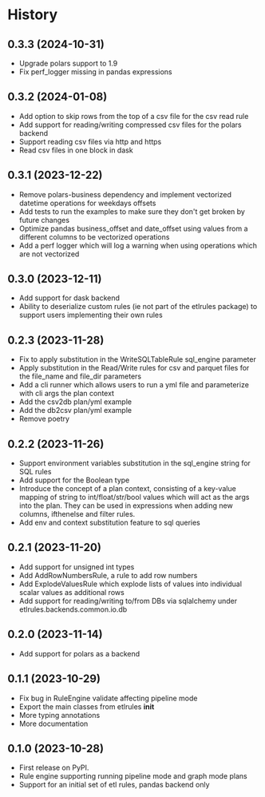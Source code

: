 # History

## 0.3.3 (2024-10-31)

* Upgrade polars support to 1.9
* Fix perf_logger missing in pandas expressions

## 0.3.2 (2024-01-08)

* Add option to skip rows from the top of a csv file for the csv read rule
* Add support for reading/writing compressed csv files for the polars backend
* Support reading csv files via http and https
* Read csv files in one block in dask

## 0.3.1 (2023-12-22)

* Remove polars-business dependency and implement vectorized datetime operations for weekdays offsets
* Add tests to run the examples to make sure they don't get broken by future changes
* Optimize pandas business_offset and date_offset using values from a different columns to be vectorized operations
* Add a perf logger which will log a warning when using operations which are not vectorized

## 0.3.0 (2023-12-11)

* Add support for dask backend
* Ability to deserialize custom rules (ie not part of the etlrules package) to support users implementing their own rules

## 0.2.3 (2023-11-28)

* Fix to apply substitution in the WriteSQLTableRule sql_engine parameter
* Apply substitution in the Read/Write rules for csv and parquet files for the file_name and file_dir parameters
* Add a cli runner which allows users to run a yml file and parameterize with cli args the plan context
* Add the csv2db plan/yml example
* Add the db2csv plan/yml example
* Remove poetry

## 0.2.2 (2023-11-26)

* Support environment variables substitution in the sql_engine string for SQL rules
* Add support for the Boolean type
* Introduce the concept of a plan context, consisting of a key-value mapping of string to int/float/str/bool values
  which will act as the args into the plan. They can be used in expressions when adding new columns, ifthenelse and
  filter rules.
* Add env and context substitution feature to sql queries

## 0.2.1 (2023-11-20)

* Add support for unsigned int types
* Add AddRowNumbersRule, a rule to add row numbers
* Add ExplodeValuesRule which explode lists of values into individual scalar values as additional rows
* Add support for reading/writing to/from DBs via sqlalchemy under etlrules.backends.common.io.db

## 0.2.0 (2023-11-14)

* Add support for polars as a backend

## 0.1.1 (2023-10-29)

* Fix bug in RuleEngine validate affecting pipeline mode
* Export the main classes from etlrules __init__
* More typing annotations
* More documentation

## 0.1.0 (2023-10-28)

* First release on PyPI.
* Rule engine supporting running pipeline mode and graph mode plans
* Support for an initial set of etl rules, pandas backend only
